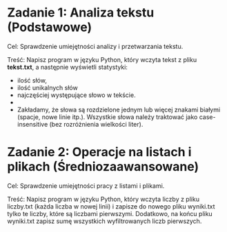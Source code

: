 # Zadanie 1: Analiza tekstu (Podstawowe)
Cel: Sprawdzenie umiejętności analizy i przetwarzania tekstu.

Treść: Napisz program w języku Python, który wczyta tekst z pliku **tekst.txt**, a następnie wyświetli statystyki: 
- ilość słów,
- ilość unikalnych słów
- najczęściej występujące słowo w tekście.
-
- Zakładamy, że słowa są rozdzielone jednym lub więcej znakami białymi (spacje, nowe linie itp.). Wszystkie słowa należy traktować jako case-insensitive (bez rozróżnienia wielkości liter).

# Zadanie 2: Operacje na listach i plikach (Średniozaawansowane)
Cel: Sprawdzenie umiejętności pracy z listami i plikami.

Treść: Napisz program w języku Python, który wczyta liczby z pliku liczby.txt (każda liczba w nowej linii) i zapisze do nowego pliku wyniki.txt tylko te liczby, które są liczbami pierwszymi. Dodatkowo, na końcu pliku wyniki.txt zapisz sumę wszystkich wyfiltrowanych liczb pierwszych.
